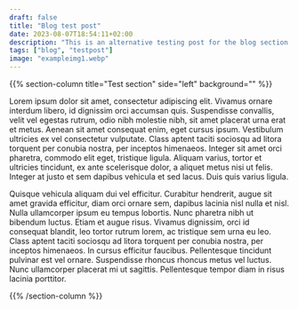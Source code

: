 ```yaml
---
draft: false
title: "Blog test post"
date: 2023-08-07T18:54:11+02:00
description: "This is an alternative testing post for the blog section to make sure it works as intended."
tags: ["blog", "testpost"]
image: "exampleimg1.webp"
---
```


{{% section-column title="Test section" side="left" background="" %}}

Lorem ipsum dolor sit amet, consectetur adipiscing elit. Vivamus ornare interdum libero, id dignissim orci accumsan quis. Suspendisse convallis, velit vel egestas rutrum, odio nibh molestie nibh, sit amet placerat urna erat et metus. Aenean sit amet consequat enim, eget cursus ipsum. Vestibulum ultricies ex vel consectetur vulputate. Class aptent taciti sociosqu ad litora torquent per conubia nostra, per inceptos himenaeos. Integer sit amet orci pharetra, commodo elit eget, tristique ligula. Aliquam varius, tortor et ultricies tincidunt, ex ante scelerisque dolor, a aliquet metus nisi ut felis. Integer at justo et sem dapibus vehicula et sed lacus. Duis quis varius ligula.

Quisque vehicula aliquam dui vel efficitur. Curabitur hendrerit, augue sit amet gravida efficitur, diam orci ornare sem, dapibus lacinia nisl nulla et nisl. Nulla ullamcorper ipsum eu tempus lobortis. Nunc pharetra nibh ut bibendum luctus. Etiam et augue risus. Vivamus dignissim, orci id consequat blandit, leo tortor rutrum lorem, ac tristique sem urna eu leo. Class aptent taciti sociosqu ad litora torquent per conubia nostra, per inceptos himenaeos. In cursus efficitur faucibus. Pellentesque tincidunt pulvinar est vel ornare. Suspendisse rhoncus rhoncus metus vel luctus. Nunc ullamcorper placerat mi ut sagittis. Pellentesque tempor diam in risus lacinia porttitor.

{{% /section-column %}}